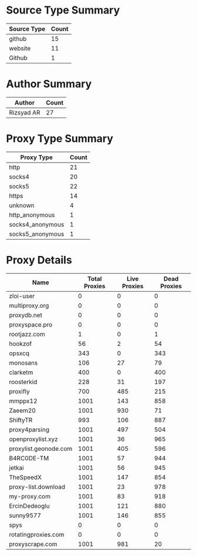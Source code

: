 # Source Type Summary

| Source Type | Count |
|-------------|-------|
| github | 15 |
| website | 11 |
| Github | 1 |


# Author Summary

| Author | Count |
|--------|-------|
| Rizsyad AR | 27 |


# Proxy Type Summary

| Proxy Type | Count |
|------------|-------|
| http | 21 |
| socks4 | 20 |
| socks5 | 22 |
| https | 14 |
| unknown | 4 |
| http_anonymous | 1 |
| socks4_anonymous | 1 |
| socks5_anonymous | 1 |


# Proxy Details

| Name | Total Proxies | Live Proxies | Dead Proxies |
|------|---------------|--------------|---------------|
| zloi-user | 0 | 0 | 0 |
| multiproxy.org | 0 | 0 | 0 |
| proxydb.net | 0 | 0 | 0 |
| proxyspace.pro | 0 | 0 | 0 |
| rootjazz.com | 1 | 0 | 1 |
| hookzof | 56 | 2 | 54 |
| opsxcq | 343 | 0 | 343 |
| monosans | 106 | 27 | 79 |
| clarketm | 400 | 0 | 400 |
| roosterkid | 228 | 31 | 197 |
| proxifly | 700 | 485 | 215 |
| mmppx12 | 1001 | 143 | 858 |
| Zaeem20 | 1001 | 930 | 71 |
| ShiftyTR | 993 | 106 | 887 |
| proxy4parsing | 1001 | 497 | 504 |
| openproxylist.xyz | 1001 | 36 | 965 |
| proxylist.geonode.com | 1001 | 405 | 596 |
| B4RC0DE-TM | 1001 | 57 | 944 |
| jetkai | 1001 | 56 | 945 |
| TheSpeedX | 1001 | 147 | 854 |
| proxy-list.download | 1001 | 23 | 978 |
| my-proxy.com | 1001 | 83 | 918 |
| ErcinDedeoglu | 1001 | 121 | 880 |
| sunny9577 | 1001 | 146 | 855 |
| spys | 0 | 0 | 0 |
| rotatingproxies.com | 0 | 0 | 0 |
| proxyscrape.com | 1001 | 981 | 20 |
